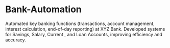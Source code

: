 # Bank-Automation
Automated key banking functions (transactions, account  management, interest calculation, end-of-day reporting) at  XYZ Bank.  Developed systems for Savings, Salary, Current , and Loan  Accounts, improving efficiency and accuracy.
